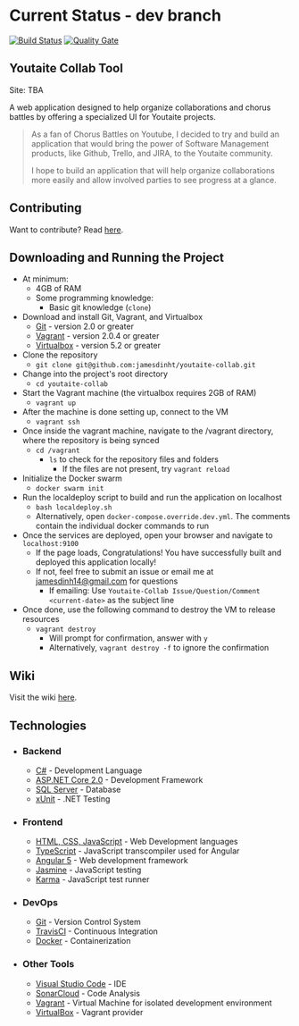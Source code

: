 # Current Status - dev branch

[![Build Status](https://travis-ci.org/jamesdinht/youtaite-collab.svg?branch=dev)](https://travis-ci.org/jamesdinht/youtaite-collab) [![Quality Gate](https://sonarcloud.io/api/project_badges/measure?project=youtaite-collab&metric=alert_status)](https://sonarcloud.io/api/project_badges/measure?project=youtaite-collab&metric=alert_status)


## Youtaite Collab Tool
Site: TBA

A web application designed to help organize collaborations and chorus battles by offering a specialized UI for Youtaite projects.

>As a fan of Chorus Battles on Youtube, I decided to try and build an application that would bring the power of Software Management products, like Github, Trello, and JIRA, to the Youtaite community. 
>
>I hope to build an application that will help organize collaborations more easily and allow involved parties to see progress at a glance.

## Contributing
Want to contribute? Read [here](CONTRIBUTING.md).

## Downloading and Running the Project
- At minimum:
  - 4GB of RAM
  - Some programming knowledge:
    - Basic git knowledge (`clone`)
- Download and install Git, Vagrant, and Virtualbox
  - [Git](https://git-scm.com/downloads) - version 2.0 or greater
  - [Vagrant](https://www.vagrantup.com/downloads.html) - version 2.0.4 or greater
  - [Virtualbox](https://www.virtualbox.org/wiki/Downloads) - version 5.2 or greater
- Clone the repository
  - `git clone git@github.com:jamesdinht/youtaite-collab.git` 
- Change into the project's root directory
  - `cd youtaite-collab`
- Start the Vagrant machine (the virtualbox requires 2GB of RAM)
  - `vagrant up`
- After the machine is done setting up, connect to the VM
  - `vagrant ssh`
- Once inside the vagrant machine, navigate to the /vagrant directory, where the repository is being synced
  - `cd /vagrant`
    - `ls` to check for the repository files and folders
      - If the files are not present, try `vagrant reload`
- Initialize the Docker swarm
  - `docker swarm init`
- Run the localdeploy script to build and run the application on localhost
  - `bash localdeploy.sh`
  - Alternatively, open `docker-compose.override.dev.yml`. The comments contain the individual docker commands to run
- Once the services are deployed, open your browser and navigate to `localhost:9100`
  - If the page loads, Congratulations! You have successfully built and deployed this application locally!
  - If not, feel free to submit an issue or email me at jamesdinh14@gmail.com for questions
    - If emailing: Use `Youtaite-Collab Issue/Question/Comment <current-date>` as the subject line
- Once done, use the following command to destroy the VM to release resources
  - `vagrant destroy`
    - Will prompt for confirmation, answer with `y`
    - Alternatively, `vagrant destroy -f` to ignore the confirmation

## Wiki
Visit the wiki [here](https://github.com/jamesdinht/youtaite-collab/wiki).

## Technologies
- ### Backend
    - [C#](https://docs.microsoft.com/en-us/dotnet/csharp/) - Development Language
    - [ASP.NET Core 2.0](https://www.microsoft.com/net/learn/get-started/windows) - Development Framework
    - [SQL Server](https://www.microsoft.com/en-us/sql-server/sql-server-2017) - Database
    - [xUnit](http://xunit.github.io/docs/getting-started-dotnet-core) - .NET Testing
- ### Frontend
    - [HTML, CSS, JavaScript](https://www.w3schools.com) - Web Development languages
    - [TypeScript](https://www.typescriptlang.org) - JavaScript transcompiler used for Angular
    - [Angular 5](https://angular.io) - Web development framework
    - [Jasmine](https://jasmine.github.io) - JavaScript testing
    - [Karma](https://karma-runner.github.io/2.0/index.html) - JavaScript test runner
- ### DevOps
    - [Git](https://git-scm.com) - Version Control System
    - [TravisCI](https://travis-ci.org) - Continuous Integration
    - [Docker](https://www.docker.com/community-edition) - Containerization

- ### Other Tools
    - [Visual Studio Code](https://code.visualstudio.com) - IDE
    - [SonarCloud](https://about.sonarcloud.io) - Code Analysis
    - [Vagrant](https://www.vagrantup.com) - Virtual Machine for isolated development   environment
    - [VirtualBox](https://www.virtualbox.org) - Vagrant provider
